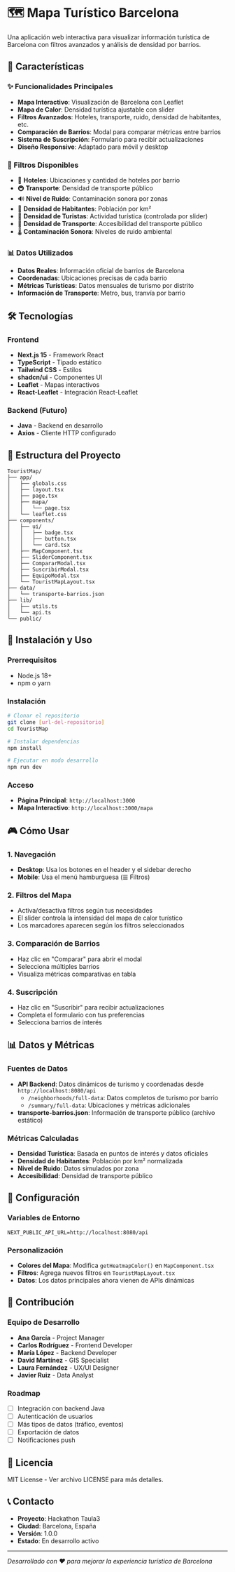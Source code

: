 # 🗺️ Mapa Turístico Barcelona

Una aplicación web interactiva para visualizar información turística de Barcelona con filtros avanzados y análisis de densidad por barrios.

## 🚀 Características

### ✨ Funcionalidades Principales
- **Mapa Interactivo**: Visualización de Barcelona con Leaflet
- **Mapa de Calor**: Densidad turística ajustable con slider
- **Filtros Avanzados**: Hoteles, transporte, ruido, densidad de habitantes, etc.
- **Comparación de Barrios**: Modal para comparar métricas entre barrios
- **Sistema de Suscripción**: Formulario para recibir actualizaciones
- **Diseño Responsive**: Adaptado para móvil y desktop

### 🎯 Filtros Disponibles
- 🏨 **Hoteles**: Ubicaciones y cantidad de hoteles por barrio
- 🚇 **Transporte**: Densidad de transporte público
- 🔊 **Nivel de Ruido**: Contaminación sonora por zonas
- 👥 **Densidad de Habitantes**: Población por km²
- 🎒 **Densidad de Turistas**: Actividad turística (controlada por slider)
- 🚌 **Densidad de Transporte**: Accesibilidad del transporte público
- 🌡️ **Contaminación Sonora**: Niveles de ruido ambiental

### 📊 Datos Utilizados
- **Datos Reales**: Información oficial de barrios de Barcelona
- **Coordenadas**: Ubicaciones precisas de cada barrio
- **Métricas Turísticas**: Datos mensuales de turismo por distrito
- **Información de Transporte**: Metro, bus, tranvía por barrio

## 🛠️ Tecnologías

### Frontend
- **Next.js 15** - Framework React
- **TypeScript** - Tipado estático
- **Tailwind CSS** - Estilos
- **shadcn/ui** - Componentes UI
- **Leaflet** - Mapas interactivos
- **React-Leaflet** - Integración React-Leaflet

### Backend (Futuro)
- **Java** - Backend en desarrollo
- **Axios** - Cliente HTTP configurado

## 📁 Estructura del Proyecto

```
TouristMap/
├── app/
│   ├── globals.css
│   ├── layout.tsx
│   ├── page.tsx
│   ├── mapa/
│   │   └── page.tsx
│   └── leaflet.css
├── components/
│   ├── ui/
│   │   ├── badge.tsx
│   │   ├── button.tsx
│   │   └── card.tsx
│   ├── MapComponent.tsx
│   ├── SliderComponent.tsx
│   ├── CompararModal.tsx
│   ├── SuscribirModal.tsx
│   ├── EquipoModal.tsx
│   └── TouristMapLayout.tsx
├── data/
│   └── transporte-barrios.json
├── lib/
│   ├── utils.ts
│   └── api.ts
└── public/
```

## 🚀 Instalación y Uso

### Prerrequisitos
- Node.js 18+
- npm o yarn

### Instalación
```bash
# Clonar el repositorio
git clone [url-del-repositorio]
cd TouristMap

# Instalar dependencias
npm install

# Ejecutar en modo desarrollo
npm run dev
```

### Acceso
- **Página Principal**: `http://localhost:3000`
- **Mapa Interactivo**: `http://localhost:3000/mapa`

## 🎮 Cómo Usar

### 1. Navegación
- **Desktop**: Usa los botones en el header y el sidebar derecho
- **Mobile**: Usa el menú hamburguesa (☰ Filtros)

### 2. Filtros del Mapa
- Activa/desactiva filtros según tus necesidades
- El slider controla la intensidad del mapa de calor turístico
- Los marcadores aparecen según los filtros seleccionados

### 3. Comparación de Barrios
- Haz clic en "Comparar" para abrir el modal
- Selecciona múltiples barrios
- Visualiza métricas comparativas en tabla

### 4. Suscripción
- Haz clic en "Suscribir" para recibir actualizaciones
- Completa el formulario con tus preferencias
- Selecciona barrios de interés

## 📊 Datos y Métricas

### Fuentes de Datos
- **API Backend**: Datos dinámicos de turismo y coordenadas desde `http://localhost:8080/api`
  - `/neighborhoods/full-data`: Datos completos de turismo por barrio
  - `/summary/full-data`: Ubicaciones y métricas adicionales
- **transporte-barrios.json**: Información de transporte público (archivo estático)

### Métricas Calculadas
- **Densidad Turística**: Basada en puntos de interés y datos oficiales
- **Densidad de Habitantes**: Población por km² normalizada
- **Nivel de Ruido**: Datos simulados por zona
- **Accesibilidad**: Densidad de transporte público

## 🔧 Configuración

### Variables de Entorno
```env
NEXT_PUBLIC_API_URL=http://localhost:8080/api
```

### Personalización
- **Colores del Mapa**: Modifica `getHeatmapColor()` en `MapComponent.tsx`
- **Filtros**: Agrega nuevos filtros en `TouristMapLayout.tsx`
- **Datos**: Los datos principales ahora vienen de APIs dinámicas

## 🤝 Contribución

### Equipo de Desarrollo
- **Ana García** - Project Manager
- **Carlos Rodríguez** - Frontend Developer
- **María López** - Backend Developer
- **David Martínez** - GIS Specialist
- **Laura Fernández** - UX/UI Designer
- **Javier Ruiz** - Data Analyst

### Roadmap
- [ ] Integración con backend Java
- [ ] Autenticación de usuarios
- [ ] Más tipos de datos (tráfico, eventos)
- [ ] Exportación de datos
- [ ] Notificaciones push

## 📄 Licencia

MIT License - Ver archivo LICENSE para más detalles.

## 📞 Contacto

- **Proyecto**: Hackathon Taula3
- **Ciudad**: Barcelona, España
- **Versión**: 1.0.0
- **Estado**: En desarrollo activo

---

*Desarrollado con ❤️ para mejorar la experiencia turística de Barcelona*